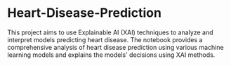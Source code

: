 # Heart-Disease-Prediction
This project aims to use Explainable AI (XAI) techniques to analyze and interpret models predicting heart disease. The notebook provides a comprehensive analysis of heart disease prediction using various machine learning models and explains the models' decisions using XAI methods.
